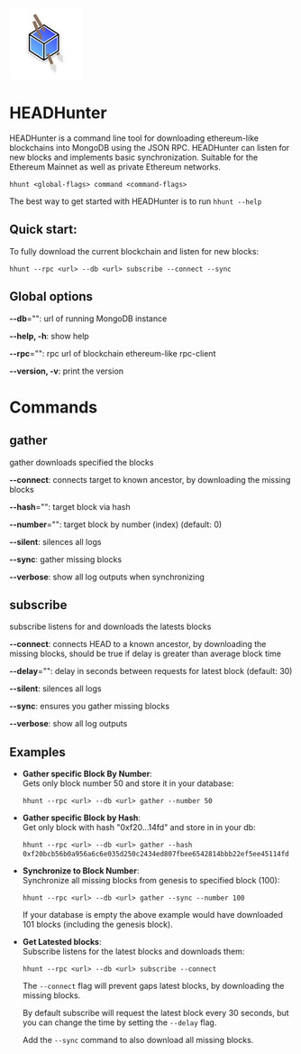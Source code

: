 <img src="https://github.com/itskass/headhunter/blob/master/logo.png?raw=true" height=128 width=128>

# HEADHunter

HEADHunter is a command line tool for downloading ethereum-like blockchains into MongoDB using the JSON RPC. HEADHunter can listen for new blocks and implements basic synchronization. Suitable for the Ethereum Mainnet as well as private Ethereum networks.

```
hhunt <global-flags> command <command-flags>
```

The best way to get started with HEADHunter is to run `hhunt --help`

## Quick start:
To fully download the current blockchain and listen for new blocks:
```
hhunt --rpc <url> --db <url> subscribe --connect --sync
```

## Global options

**--db**="": url of running MongoDB instance

**--help, -h**: show help

**--rpc**="": rpc url of blockchain ethereum-like rpc-client

**--version, -v**: print the version


# Commands

## gather

gather downloads specified the blocks

**--connect**: connects target to known ancestor, by downloading the missing blocks

**--hash**="": target block via hash

**--number**="": target block by number (index) (default: 0)

**--silent**: silences all logs

**--sync**: gather missing blocks

**--verbose**: show all log outputs when synchronizing

## subscribe

subscribe listens for and downloads the latests blocks

**--connect**: connects HEAD to a known ancestor, by downloading the missing blocks, should be true if delay is greater than average block time

**--delay**="": delay in seconds between requests for latest block (default: 30)

**--silent**: silences all logs

**--sync**: ensures you gather missing blocks

**--verbose**: show all log outputs


## Examples
- **Gather specific Block By Number**: <br>
    Gets only block number 50 and store it in your database:
    ```shell
    hhunt --rpc <url> --db <url> gather --number 50
    ```

- **Gather specific Block by Hash**: <br>
    Get only block with hash "0xf20...14fd" and store in in your db:
    ```shell
    hhunt --rpc <url> --db <url> gather --hash 0xf20bcb56b0a956a6c6e035d250c2434ed807fbee6542814bbb22ef5ee45114fd
    ```

- **Synchronize to Block Number**: <br>
    Synchronize all missing blocks from genesis to specified block (100):
    ```shell
    hhunt --rpc <url> --db <url> gather --sync --number 100
    ```
    If your database is empty the above example would have downloaded 101 blocks (including the genesis block).

- **Get Latested blocks**: <br>
    Subscribe listens for the latest blocks and downloads them:
    ```shell
    hhunt --rpc <url> --db <url> subscribe --connect
    ```
    The `--connect` flag will prevent gaps latest blocks,
    by downloading the missing blocks.

    By default subscribe will request the latest block every 30 seconds,
    but you can change the time by setting the `--delay` flag.

    Add the `--sync` command to also download all missing blocks.